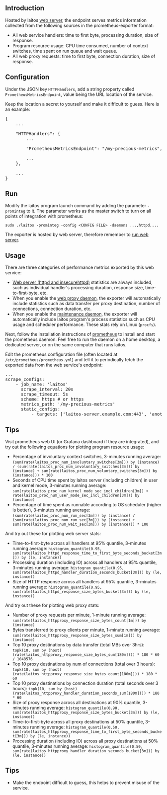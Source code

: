 ## Introduction
Hosted by laitos [web server](https://github.com/HouzuoGuo/laitos/wiki/%5BDaemon%5D-web-server), the endpoint serves metrics
information collected from the following sources in the prometheus-exporter format:

- All web service handlers: time to first byte, processing duration, size of response.
- Program resource usage: CPU time consumed, number of context switches, time spent on run queue and wait queue.
- All web proxy requests: time to first byte, connection duration, size of response.

## Configuration
Under the JSON key `HTTPHandlers`, add a string property called `PrometheusMetricsEndpoint`, value being the URL location of the service.

Keep the location a secret to yourself and make it difficult to guess. Here is an example:
<pre>
{
    ...

    "HTTPHandlers": {
        ...

        "PrometheusMetricsEndpoint": "/my-precious-metrics",

        ...
    },

    ...
}
</pre>

## Run
Modify the laitos program launch command by adding the parameter `-prominteg` to it. The parameter works as the master switch to turn on
all points of integration with prometheus:

    sudo ./laitos -prominteg -config <CONFIG FILE> -daemons ...,httpd,...

The exporter is hosted by web server, therefore remember to [run web server](https://github.com/HouzuoGuo/laitos/wiki/%5BDaemon%5D-web-server#run).

## Usage
There are three categories of performance metrics exported by this web service:
- [Web server (httpd and insecurehttpd)](https://github.com/HouzuoGuo/laitos/wiki/%5BDaemon%5D-web-server) statistics are always included, such as
  individual handler's processing duration, response size, time-to-first-byte, etc.
- When you enable the [web proxy daemon](https://github.com/HouzuoGuo/laitos/wiki/%5BDaemon%5D-web-proxy), the exporter will automatically include
  statistics such as data transfer per proxy destination, number of connections, connection duration, etc.
- When you enable the [maintenance daemon](https://github.com/HouzuoGuo/laitos/wiki/%5BDaemon%5D-system-maintenance), the exporter will automatically
  include laitos program's process statistics such as CPU usage and scheduler performance. These stats rely on Linux (`procfs`).

Next, follow the installation instructions of [prometheus](https://prometheus.io/docs/prometheus/latest/installation/) to install and start the
prometheus daemon. Feel free to run the daemon on a home desktop, a dedicated server, or on the same computer that runs laitos.

Edit the prometheus configuration file (often located at `/etc/prometheus/prometheus.yml`) and tell it to periodically fetch the exported data from
the web service's endpoint:

<pre>
...
scrape_configs:
    - job_name: 'laitos'
      scrape_interval: 20s
      scrape_timeout: 5s
      scheme: https # or https
      metrics_path: '/my-precious-metrics'
      static_configs:
          - targets: ['laitos-server.example.com:443', 'another-laitos-server.example.com:443]
</pre>

## Tips
Visit prometheus web UI (or Grafana dashboard if they are integrated), and try out the following equations for plotting program resource usage:
- Percentage of involuntary context switches, 3-minutes running average:
  `(sum(rate(laitos_proc_num_involuntary_switches[3m])) by (instance) / (sum(rate(laitos_proc_num_involuntary_switches[3m])) by (instance) + sum(rate(laitos_proc_num_voluntary_switches[3m])) by (instance))) * 100`
- Seconds of CPU time spent by laitos server (including children) in user and kernel mode, 3-minutes running average:
  `sum(rate(laitos_proc_num_kernel_mode_sec_incl_children[3m]) + rate(laitos_proc_num_user_mode_sec_incl_children[3m])) by (instance)`
- Percentage of time spent as runnable according to OS scheduler (higher is better), 3-minutes running average:
  `(sum(rate(laitos_proc_num_run_sec[3m])) by (instance) / (sum(rate(laitos_proc_num_run_sec[3m])) by (instance) + sum(rate(laitos_proc_num_wait_sec[3m])) by (instance))) * 100`

And try out these for plotting web server stats:
- Time-to-first-byte across all handlers at 95% quantile, 3-minutes running average:
  `histogram_quantile(0.95, sum(rate(laitos_httpd_response_time_to_first_byte_seconds_bucket[3m])) by (le, instance))`
- Processing duration (including IO) across all handlers at 95% quantile, 3-minutes running average:
  `histogram_quantile(0.95, sum(rate(laitos_httpd_handler_duration_seconds_bucket[3m])) by (le, instance))`
- Size of HTTP response across all handlers at 95% quantile, 3-minutes running average:
  `histogram_quantile(0.95, sum(rate(laitos_httpd_response_size_bytes_bucket[3m])) by (le, instance))`

And try out these for plotting web proxy stats:
- Number of proxy requests per minute, 1-minute running average:
  `sum(rate(laitos_httpproxy_response_size_bytes_count[1m])) by (instance)`
- Bytes transferred to proxy clients per minute, 1-minute running average:
  `sum(rate(laitos_httpproxy_response_size_bytes_sum[1m])) by (instance)`
- Top 10 proxy destinations by data transfer (total MBs over 3hrs):
  `topk(10, sum by (host) (rate(laitos_httpproxy_response_size_bytes_sum[180m]))) * 180 * 60 / 1048576`
- Top 10 proxy destinations by num of connections (total over 3 hours):
  `topk(10, sum by (host) (rate(laitos_httpproxy_response_size_bytes_count[180m]))) * 180 * 60`
- Top 10 proxy destinations by connection duration (total seconds over 3 hours):
  `topk(10, sum by (host) (rate(laitos_httpproxy_handler_duration_seconds_sum[180m]))) * 180 * 60`
- Size of proxy response across all destinations at 90% quantile, 3-minutes running average:
  `histogram_quantile(0.90, sum(rate(laitos_httpproxy_response_size_bytes_bucket[3m])) by (le, instance))`
- Time-to-first-byte across all proxy destinations at 50% quantile, 3-minutes running average:
  `histogram_quantile(0.50, sum(rate(laitos_httpproxy_response_time_to_first_byte_seconds_bucket[3m])) by (le, instance))`
- Processing duration (including IO) across all proxy destinations at 50% quantile, 3-minutes running average:
  `histogram_quantile(0.50, sum(rate(laitos_httpproxy_handler_duration_seconds_bucket[3m])) by (le, instance))`

## Tips
- Make the endpoint difficult to guess, this helps to prevent misuse of the service.

